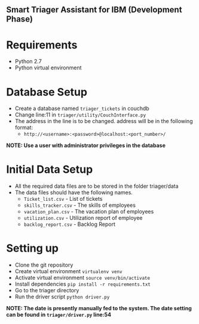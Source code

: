 ## Smart Triager Assistant for IBM (Development Phase)

# Requirements

- Python 2.7
- Python virtual environment

# Database Setup

- Create a database named ```triager_tickets``` in couchdb
- Change line:11 in ```triager/utility/CouchInterface.py```
- The address in the line is to be changed. address will be in the following format:
	- ```http://<username>:<password>@localhost:<port_number>/```

**NOTE: Use a user with administrator privileges in the database**

# Initial Data Setup

- All the required data files are to be stored in the folder triager/data
- The data files should have the following names.
	- ```Ticket_list.csv``` \- List of tickets
	- ```skills_tracker.csv``` \- The skills of employees
	- ```vacation_plan.csv``` \- The vacation plan of employees
	- ```utilization.csv``` \- Utilization report of employee
	- ```backlog_report.csv``` \- Backlog Report

# Setting up

- Clone the git repository
- Create virtual environment ```virtualenv venv```
- Activate virtual environment ```source venv/bin/activate```
- Install dependencies ```pip install -r requirements.txt```
- Go to the triager directory
- Run the driver script ```python driver.py```

**NOTE: The date is presently manually fed to the system. The date setting can be found in ```triager/driver.py``` line:54**